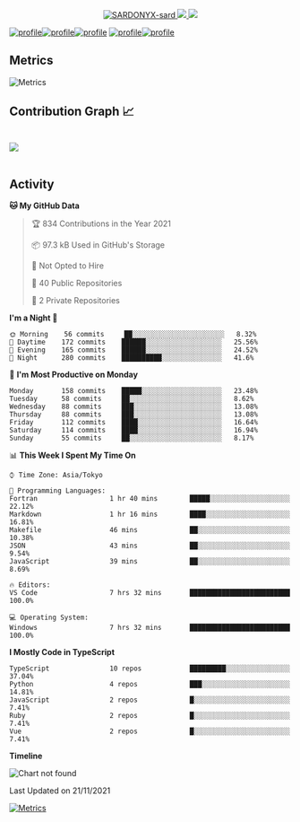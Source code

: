 <p align="center">
  <a href="http://github.com/SARDONYX-sard/SARDONYX-sard" target="_blank">
    <img src="https://komarev.com/ghpvc/?username=SARDONYX-sard&color=8A6D99" alt="SARDONYX-sard" />
  </a>

  <a href="https://twitter.com/SARDONYX_sard/" target="_blank">
    <img src="https://img.shields.io/twitter/follow/SARDONYX_sard?color=1d9bf0&logo=twitter&style=flat">
  </a>

  <a href="https://github.com/SARDONYX-sard/" target="_blank">
    <img src="https://img.shields.io/github/followers/SARDONYX-sard?color=%231c2128&logo=GitHub&style=flat">
  </a>
</p>

[![profile](https://raw.githubusercontent.com/SARDONYX-sard/SARDONYX-sard/main/profile-summary-card-output/github_dark/0-profile-details.svg)](https://github.com/vn7n24fzkq/github-profile-summary-cards)[![profile](https://raw.githubusercontent.com/SARDONYX-sard/SARDONYX-sard/main/profile-summary-card-output/github_dark/1-repos-per-language.svg)](https://github.com/vn7n24fzkq/github-profile-summary-cards)[![profile](https://raw.githubusercontent.com/SARDONYX-sard/SARDONYX-sard/main/profile-summary-card-output/github_dark/2-most-commit-language.svg)](https://github.com/vn7n24fzkq/github-profile-summary-cards)
[![profile](https://raw.githubusercontent.com/SARDONYX-sard/SARDONYX-sard/main/profile-summary-card-output/github_dark/3-stats.svg)](https://github.com/vn7n24fzkq/github-profile-summary-cards)[![profile](https://raw.githubusercontent.com/SARDONYX-sard/SARDONYX-sard/main/profile-summary-card-output/github_dark/4-productive-time.svg)](https://github.com/vn7n24fzkq/github-profile-summary-cards)

## Metrics

![Metrics](https://github.com/SARDONYX-sard/SARDONYX-sard/blob/main/metrics.svg)

## Contribution Graph 📈

<br>
<div>
    <img src="https://activity-graph.herokuapp.com/graph?username=SARDONYX-sard&theme=xcode&area=true" />
</div>
<br/>

## Activity

<!--START_SECTION:waka-->
**🐱 My GitHub Data** 

> 🏆 834 Contributions in the Year 2021
 > 
> 📦 97.3 kB Used in GitHub's Storage 
 > 
> 🚫 Not Opted to Hire
 > 
> 📜 40 Public Repositories 
 > 
> 🔑 2 Private Repositories  
 > 
**I'm a Night 🦉** 

```text
🌞 Morning    56 commits     ██░░░░░░░░░░░░░░░░░░░░░░░   8.32% 
🌆 Daytime    172 commits    ██████░░░░░░░░░░░░░░░░░░░   25.56% 
🌃 Evening    165 commits    ██████░░░░░░░░░░░░░░░░░░░   24.52% 
🌙 Night      280 commits    ██████████░░░░░░░░░░░░░░░   41.6%

```
📅 **I'm Most Productive on Monday** 

```text
Monday       158 commits    █████░░░░░░░░░░░░░░░░░░░░   23.48% 
Tuesday      58 commits     ██░░░░░░░░░░░░░░░░░░░░░░░   8.62% 
Wednesday    88 commits     ███░░░░░░░░░░░░░░░░░░░░░░   13.08% 
Thursday     88 commits     ███░░░░░░░░░░░░░░░░░░░░░░   13.08% 
Friday       112 commits    ████░░░░░░░░░░░░░░░░░░░░░   16.64% 
Saturday     114 commits    ████░░░░░░░░░░░░░░░░░░░░░   16.94% 
Sunday       55 commits     ██░░░░░░░░░░░░░░░░░░░░░░░   8.17%

```


📊 **This Week I Spent My Time On** 

```text
⌚︎ Time Zone: Asia/Tokyo

💬 Programming Languages: 
Fortran                  1 hr 40 mins        █████░░░░░░░░░░░░░░░░░░░░   22.12% 
Markdown                 1 hr 16 mins        ████░░░░░░░░░░░░░░░░░░░░░   16.81% 
Makefile                 46 mins             ██░░░░░░░░░░░░░░░░░░░░░░░   10.38% 
JSON                     43 mins             ██░░░░░░░░░░░░░░░░░░░░░░░   9.54% 
JavaScript               39 mins             ██░░░░░░░░░░░░░░░░░░░░░░░   8.69%

🔥 Editors: 
VS Code                  7 hrs 32 mins       █████████████████████████   100.0%

💻 Operating System: 
Windows                  7 hrs 32 mins       █████████████████████████   100.0%

```

**I Mostly Code in TypeScript** 

```text
TypeScript               10 repos            █████████░░░░░░░░░░░░░░░░   37.04% 
Python                   4 repos             ███░░░░░░░░░░░░░░░░░░░░░░   14.81% 
JavaScript               2 repos             █░░░░░░░░░░░░░░░░░░░░░░░░   7.41% 
Ruby                     2 repos             █░░░░░░░░░░░░░░░░░░░░░░░░   7.41% 
Vue                      2 repos             █░░░░░░░░░░░░░░░░░░░░░░░░   7.41%

```


**Timeline**

![Chart not found](https://raw.githubusercontent.com/SARDONYX-sard/SARDONYX-sard/main/charts/bar_graph.png) 


 Last Updated on 21/11/2021
<!--END_SECTION:waka-->

[![Metrics](https://github.com/SARDONYX-sard/SARDONYX-sard/actions/workflows/main.yaml/badge.svg)](https://github.com/SARDONYX-sard/SARDONYX-sard/actions/workflows/main.yaml)

